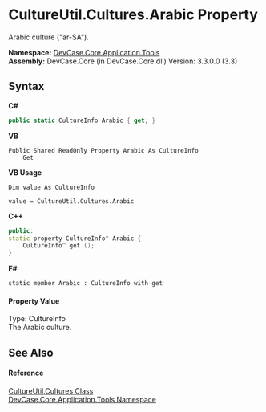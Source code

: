 # CultureUtil.Cultures.Arabic Property 
 

Arabic culture ("ar-SA").

**Namespace:**&nbsp;<a href="N_DevCase_Core_Application_Tools">DevCase.Core.Application.Tools</a><br />**Assembly:**&nbsp;DevCase.Core (in DevCase.Core.dll) Version: 3.3.0.0 (3.3)

## Syntax

**C#**<br />
``` C#
public static CultureInfo Arabic { get; }
```

**VB**<br />
``` VB
Public Shared ReadOnly Property Arabic As CultureInfo
	Get
```

**VB Usage**<br />
``` VB Usage
Dim value As CultureInfo

value = CultureUtil.Cultures.Arabic

```

**C++**<br />
``` C++
public:
static property CultureInfo^ Arabic {
	CultureInfo^ get ();
}
```

**F#**<br />
``` F#
static member Arabic : CultureInfo with get

```


#### Property Value
Type: CultureInfo<br />The Arabic culture.

## See Also


#### Reference
<a href="T_DevCase_Core_Application_Tools_CultureUtil_Cultures">CultureUtil.Cultures Class</a><br /><a href="N_DevCase_Core_Application_Tools">DevCase.Core.Application.Tools Namespace</a><br />